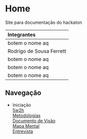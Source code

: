 # Home
<p align = "justify">
Site para documentação do hackaton</p>

| Integrantes |
| :----------------------- |
| botem o nome aq |
| Rodrigo de Sousa Ferrett |
| botem o nome aq |
| botem o nome aq |
| botem o nome aq |

## Navegação
- Iniciação <br>
[5w2h](./_Iniciação/5w2h.md) <br>
[Metodologias](./_Iniciação/metedologia.md)<br>
[Documento de Visão](./_Iniciação/documento_de_visao.md)<br>
[Mapa Mental](./_Iniciação/mapa_mental.md)<br>
[Entrevista](./_Iniciação/entrevista.md)<br>
